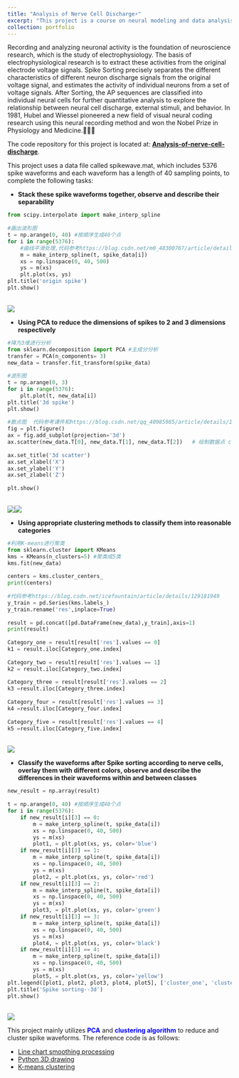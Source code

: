 ```yaml
---
title: "Analysis of Nerve Cell Discharge⚡️"
excerpt: "This project is a course on neural modeling and data analysis. <br/><img src='/images/PCA.png'>"
collection: portfolio
---
```


Recording and analyzing neuronal activity is the foundation of neuroscience research, which is the study of electrophysiology. The basis of electrophysiological research is to extract these activities from the original electrode voltage signals. Spike Sorting precisely separates the different characteristics of different neuron discharge signals from the original voltage signal, and estimates the activity of individual neurons from a set of voltage signals. After Sorting, the AP sequences are classified into individual neural cells for further quantitative analysis to explore the relationship between neural cell discharge, external stimuli, and behavior. In 1981, Hubel and Wiessel pioneered a new field of visual neural coding research using this neural recording method and won the Nobel Prize in Physiology and Medicine.👩‍🔬🔬 <br/>

The code repository for this project is located at: [<b>Analysis-of-nerve-cell-discharge</b>](https://github.com/wubeizi/Analysis-of-nerve-cell-discharge).<br/>

This project uses a data file called spikewave.mat, which includes 5376 spike waveforms and each waveform has a length of 40 sampling points, to complete the following tasks:
- <b>Stack these spike waveforms together, observe and describe their separability</b><br/>
```python
from scipy.interpolate import make_interp_spline
 
#画出波形图
t = np.arange(0, 40) #按顺序生成40个点
for i in range(5376):
    #曲线平滑处理,代码参考https://blog.csdn.net/m0_48300767/article/details/130075597
    m = make_interp_spline(t, spike_data[i])
    xs = np.linspace(0, 40, 500)
    ys = m(xs)
    plt.plot(xs, ys)
plt.title('origin spike')
plt.show()
```
<br/><img src='/images/result1.png'>
- <b>Using PCA to reduce the dimensions of spikes to 2 and 3 dimensions respectively</b>
```python
#降为3维进行分析
from sklearn.decomposition import PCA #主成分分析
transfer = PCA(n_components= 3)
new_data = transfer.fit_transform(spike_data)
 
#波形图
t = np.arange(0, 3) 
for i in range(5376):
    plt.plot(t, new_data[i])
plt.title('3d spike')
plt.show()
 
#散点图  代码参考课件和https://blog.csdn.net/qq_40985985/article/details/119676953
fig = plt.figure()
ax = fig.add_subplot(projection='3d')
ax.scatter(new_data.T[0], new_data.T[1], new_data.T[2])   # 绘制数据点 c: 'r'红色，'y'黄色，等颜色
    
ax.set_title('3d scatter')
ax.set_xlabel('X')
ax.set_ylabel('Y')
ax.set_zlabel('Z')
 
plt.show()
```
<br/><img src='/images/result2.png'><img src='/images/result2(2).png'>
- <b>Using appropriate clustering methods to classify them into reasonable categories</b>
```python
#利用K-means进行聚类
from sklearn.cluster import KMeans
kms = KMeans(n_clusters=5) #聚类成5类
kms.fit(new_data)
 
centers = kms.cluster_centers_
print(centers)
 
#代码参考https://blog.csdn.net/icefountain/article/details/129181949
y_train = pd.Series(kms.labels_)
y_train.rename('res',inplace=True)
 
result = pd.concat([pd.DataFrame(new_data),y_train],axis=1)
print(result)
 
Category_one = result[result['res'].values == 0]
k1 = result.iloc[Category_one.index]
 
Category_two = result[result['res'].values == 1]
k2 = result.iloc[Category_two.index]
 
Category_three = result[result['res'].values == 2]
k3 =result.iloc[Category_three.index]
 
Category_four = result[result['res'].values == 3]
k4 =result.iloc[Category_four.index]
 
Category_five = result[result['res'].values == 4]
k5 =result.iloc[Category_five.index]
```
<br/><img src='/images/PCA.png'>
- <b>Classify the waveforms after Spike sorting according to nerve cells, overlay them with different colors, observe and describe the differences in their waveforms within and between classes</b>
```python
new_result = np.array(result)
 
t = np.arange(0, 40) #按顺序生成40个点
for i in range(5376):
    if new_result[i][3] == 0:
        m = make_interp_spline(t, spike_data[i])
        xs = np.linspace(0, 40, 500)
        ys = m(xs)
        plot1, = plt.plot(xs, ys, color='blue')
    if new_result[i][3] == 1:
        m = make_interp_spline(t, spike_data[i])
        xs = np.linspace(0, 40, 500)
        ys = m(xs)
        plot2, = plt.plot(xs, ys, color='red')
    if new_result[i][3] == 2:
        m = make_interp_spline(t, spike_data[i])
        xs = np.linspace(0, 40, 500)
        ys = m(xs)
        plot3, = plt.plot(xs, ys, color='green')
    if new_result[i][3] == 3:
        m = make_interp_spline(t, spike_data[i])
        xs = np.linspace(0, 40, 500)
        ys = m(xs)
        plot4, = plt.plot(xs, ys, color='black')
    if new_result[i][3] == 4:
        m = make_interp_spline(t, spike_data[i])
        xs = np.linspace(0, 40, 500)
        ys = m(xs)
        plot5, = plt.plot(xs, ys, color='yellow')
plt.legend([plot1, plot2, plot3, plot4, plot5], ['cluster_one', 'cluster_two', 'cluster_three', 'cluster_four', 'cluster_five'])
plt.title('Spike sorting--3d')
plt.show()
```
<br/><img src='/images/result4.png'>

This project mainly utilizes <font color=blue><b>PCA</b></font> and <font color=blue><b>clustering algorithm</b></font> to reduce and cluster spike waveforms. The reference code is as follows:
- [Line chart smoothing processing](https://blog.csdn.net/m0_48300767/article/details/130075597)
- [Python 3D drawing](https://blog.csdn.net/qq_40985985/article/details/119676953)
- [K-means clustering](https://blog.csdn.net/icefountain/article/details/129181949)